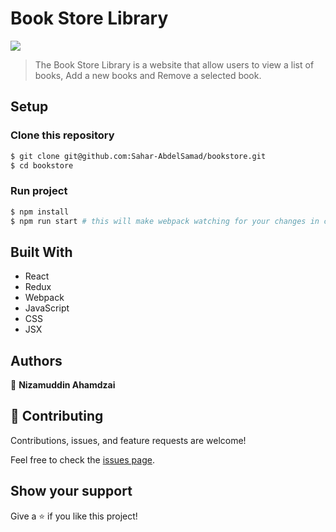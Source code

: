 # Book Store Library

![](https://img.shields.io/badge/Microverse-blueviolet)

> The Book Store Library is a website that allow users to view a list of books, Add a new books and Remove a selected book.

## Setup

### Clone this repository

```bash
$ git clone git@github.com:Sahar-AbdelSamad/bookstore.git
$ cd bookstore
```

### Run project

```bash
$ npm install
$ npm run start # this will make webpack watching for your changes in code
```

## Built With

- React
- Redux
- Webpack
- JavaScript
- CSS
- JSX

## Authors

👤 **Nizamuddin Ahamdzai**

## 🤝 Contributing

Contributions, issues, and feature requests are welcome!

Feel free to check the [issues page](https://github.com/sediqullahbadakhsh/bookstore/issues).

## Show your support

Give a ⭐️ if you like this project!

